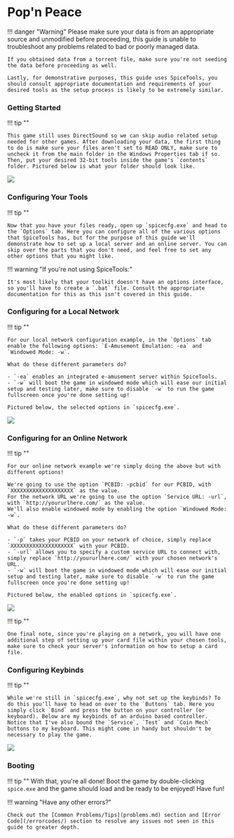 # Pop&apos;n Peace

!!! danger "Warning"
	Please make sure your data is from an appropriate source and unmodified before proceeding, this guide is unable to troubleshoot any problems related to bad or poorly managed data.

	If you obtained data from a torrent file, make sure you're not seeding the data before proceeding as well.

	Lastly, for demonstrative purposes, this guide uses SpiceTools, you should consult appropriate documentation and requirements of your desired tools as the setup process is likely to be extremely similar.

### Getting Started

!!! tip ""

    This game still uses DirectSound so we can skip audio related setup needed for other games. After downloading your data, the first thing to do is make sure your files aren't set to READ ONLY, make sure to uncheck it from the main folder in the Windows Properties tab if so. Then, put your desired 32-bit tools inside the game's `contents` folder. Pictured below is what your folder should look like.

<img src="/img/popn/2.png">


### Configuring Your Tools

!!! tip ""

	Now that you have your files ready, open up `spicecfg.exe` and head to the `Options` tab. Here you can configure all of the various options that SpiceTools has, but for the purpose of this guide we'll demonstrate how to set up a local server and an online server. You can skip over the parts that you don't need, and feel free to set any other options that you might like.

!!! warning "If you're not using SpiceTools:"

	It's most likely that your toolkit doesn't have an options interface, so you'll have to create a `.bat` file. Consult the appropriate documentation for this as this isn't covered in this guide.

### Configuring for a Local Network

!!! tip ""

	For our local network configuration example, in the `Options` tab enable the following options: `E-Amusement Emulation: -ea` and `Windowed Mode: -w`.

	What do these different parameters do?

	- `-ea` enables an integrated e-amusement server within SpiceTools.
	- `-w` will boot the game in windowed mode which will ease our initial setup and testing later, make sure to disable `-w` to run the game fullscreen once you're done setting up!

	Pictured below, the selected options in `spicecfg.exe`.

<img src="/img/popn/3.png">

### Configuring for an Online Network

!!! tip ""

	For our online network example we're simply doing the above but with different options! 
    
    We're going to use the option `PCBID: -pcbid` for our PCBID, with `XXXXXXXXXXXXXXXXXXXX` as the value.  
    For the network URL we're going to use the option `Service URL: -url`, with `http://yoururlhere.com/` as the value.  
    We'll also enable windowed mode by enabling the option `Windowed Mode: -w`.

	What do these different parameters do?

	- `-p` takes your PCBID on your network of choice, simply replace `XXXXXXXXXXXXXXXXXXXX` with your PCBID.
	- `-url` allows you to specify a custom service URL to connect with, simply replace `http://yoururlhere.com/` with your chosen network's URL.
	- `-w` will boot the game in windowed mode which will ease our initial setup and testing later, make sure to disable `-w` to run the game fullscreen once you're done setting up!

	Pictured below, the enabled options in `spicecfg.exe`.

<img src="/img/popn/4.png">

!!! tip ""

	One final note, since you're playing on a network, you will have one additional step of setting up your card file within your chosen tools, make sure to check your server's information on how to setup a card file.

### Configuring Keybinds

!!! tip ""
    
    While we're still in `spicecfg.exe`, why not set up the keybinds? To do this you'll have to head on over to the `Buttons` tab. Here you simply click `Bind` and press the button on your controller (or keyboard). Below are my keybinds of an arduino based controller. Notice that I've also bound the `Service`, `Test` and `Coin Mech` buttons to my keyboard. This might come in handy but shouldn't be necessary to play the game.
    
<img src="/img/popn/5.png">

### Booting

!!! tip ""
	With that, you're all done! Boot the game by double-clicking `spice.exe` and the game should load and be ready to be enjoyed! Have fun!

!!! warning "Have any other errors?"

	Check out the [Common Problems/Tips](problems.md) section and [Error Code](/errorcodes/) section to resolve any issues not seen in this guide to greater depth.